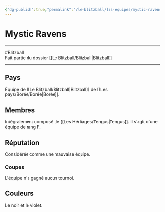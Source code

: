 ```yaml
---
{"dg-publish":true,"permalink":"/le-blitzball/les-equipes/mystic-ravens/"}
---
```


# Mystic Ravens
---
#Blitzball  
Fait partie du dossier [[Le Blitzball/Blitzball\|Blitzball]]

-------
## Pays
Équipe de [[Le Blitzball/Blitzball\|Blitzball]] de [[Les pays/Borée/Borée\|Borée]].
## Membres
Intégralement composé de [[Les Héritages/Tengus\|Tengus]].
Il s'agit d'une équipe de rang F.
## Réputation
Considérée comme une mauvaise équipe.
### Coupes
L'équipe n'a gagné aucun tournoi.
## Couleurs
Le noir et le violet.